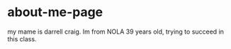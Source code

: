 # about-me-page
my mame is darrell craig. Im from NOLA 39 years old, trying to succeed in this class.
